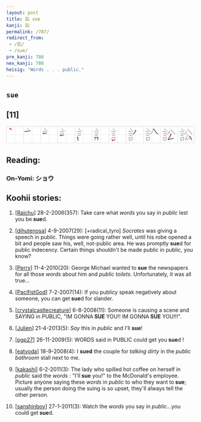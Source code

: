 ```yaml
---
layout: post
title: 訟 sue
kanji: 訟
permalink: /787/
redirect_from:
 - /訟/
 - /sue/
pre_kanji: 786
nex_kanji: 788
heisig: "Words . . . public."
---
```


## `sue`

## [11]

<div class="stroke"><img src="../images/E8A89F.png" /></div>

## Reading:

### On-Yomi: ショウ

## Koohii stories:

1) [<a href="http://kanji.koohii.com/profile/Raichu">Raichu</a>] 28-2-2006(357): Take care what <em>words</em> you say in <em>public</em> lest you be<strong> sue</strong>d. 

2) [<a href="http://kanji.koohii.com/profile/dihutenosa">dihutenosa</a>] 4-9-2007(29): [+radical_tyro] <em>Socrates</em> was giving a speech in public. Things were going rather well, until his robe opened a bit and people saw his, well, not-public area. He was promptly <strong>sue</strong>d for public indecency. Certain things shouldn&#039;t be made public in public, you know? 

3) [<a href="http://kanji.koohii.com/profile/Perry">Perry</a>] 11-4-2010(20): George Michael wanted to<strong> sue</strong> the newspapers for all those <em>words</em> about him and <em>public toilets</em>. Unfortunately, it was all true... 

4) [<a href="http://kanji.koohii.com/profile/PacifistGod">PacifistGod</a>] 7-2-2007(14): If you publicy speak negatively about someone, you can get<strong> sue</strong>d for slander. 

5) [<a href="http://kanji.koohii.com/profile/crystalcastlecreature">crystalcastlecreature</a>] 6-8-2008(11): Someone is causing a scene and SAYING in PUBLIC, &quot;IM GONNA<strong> SUE</strong> YOU!! IM GONNA<strong> SUE</strong> YOU!!!&quot;. 

6) [<a href="http://kanji.koohii.com/profile/Julien">Julien</a>] 21-4-2013(5): <em>Say</em> this in <em>public</em> and I&#039;ll <strong>sue</strong>! 

7) [<a href="http://kanji.koohii.com/profile/pgp27">pgp27</a>] 26-11-2009(5): WORDS said in PUBLIC could get you<strong> sue</strong>d ! 

8) [<a href="http://kanji.koohii.com/profile/eatyoda">eatyoda</a>] 18-9-2008(4): I <strong>sued</strong> the couple for <em>talking dirty</em> in the <em>public bathroom</em> stall next to me. 

9) [<a href="http://kanji.koohii.com/profile/kakashi">kakashi</a>] 6-2-2011(3): The lady who spilled hot coffee on herself in <em>public</em> said the <em>words</em> : &quot;I&#039;ll<strong> sue</strong> you!&quot; to the McDonald&#039;s employee. Picture anyone saying these <em>words</em> in <em>public</em> to who they want to<strong> sue</strong>; usually the person doing the suing is so upset, they&#039;ll always tell the other person. 

10) [<a href="http://kanji.koohii.com/profile/sanshinboy">sanshinboy</a>] 27-1-2011(3): Watch the <em>words</em> you say in <em>public</em>...you could get<strong> sue</strong>d. 
